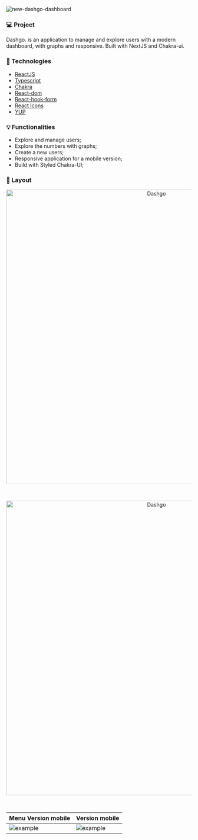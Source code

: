 ![new-dashgo-dashboard](https://user-images.githubusercontent.com/66570560/114092146-eb475d00-988f-11eb-8618-0f30b2f4b7ad.png)

### :computer: Project

<p>Dashgo. is an application to manage and explore users with a modern dashboard, with graphs and responsive. Built with NextJS and Chakra-ui.</p>

### :rocket: Technologies
- [ReactJS](https://)
- [Typescript](https://)
- [Chakra](https://chakra-ui.com/)
- [React-dom](https://)
- [React-hook-form](https://)
- [React Icons](https://)
- [YUP](https://)

### 💡 Functionalities
<ul>
  <li>Explore and manage users;</li>
  <li>Explore the numbers with graphs;</li>
  <li>Create a new users;</li>
  <li>Responsive application for a mobile version;</li>
  <li>Build with Styled Chakra-UI;</li>
</ul>

### :bookmark: Layout

<p align="center">
 <img
  src="https://user-images.githubusercontent.com/66570560/114092357-2cd80800-9890-11eb-8713-1a983e1e5008.png"
  alt="Dashgo" 
  width="800px"
/>
</p>
</br>
<p align="center">
 <img
  src="https://user-images.githubusercontent.com/66570560/114093271-46c61a80-9891-11eb-808a-62016523d6d7.png"
  alt="Dashgo" 
  width="800px"
/>
</p>
</br>

| Menu Version mobile | Version mobile |
|----------|----------|
| ![example](https://user-images.githubusercontent.com/66570560/114093465-84c33e80-9891-11eb-9de0-c11a86e4783f.png) |  ![example](https://user-images.githubusercontent.com/66570560/114099066-9fe57c80-9898-11eb-99b6-ab879966a391.png)


